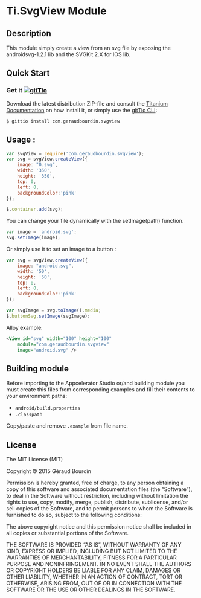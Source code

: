 # Ti.SvgView Module

## Description

This module simply create a view from an svg file by exposing the androidsvg-1.2.1 lib and the SVGKit 2.X for IOS lib.

## Quick Start

### Get it [![gitTio](http://gitt.io/badge.png)](http://gitt.io/component/com.geraudbourdin.svgview)
Download the latest distribution ZIP-file and consult the [Titanium Documentation](http://docs.appcelerator.com/titanium/latest/#!/guide/Using_a_Module) on how install it, or simply use the [gitTio CLI](http://gitt.io/cli):

`$ gittio install com.geraudbourdin.svgview`

## Usage :

```javascript
var svgView = require('com.geraudbourdin.svgview');
var svg = svgView.createView({
	image: "0.svg",
	width: '350',
	height: '350',
	top: 0,
	left: 0,
	backgroundColor:'pink'
});

$.container.add(svg);
```

You can change your file dynamically with the setImage(path) function.

```javascript
var image = 'android.svg';
svg.setImage(image);
```


Or simply use it to set an image to a button :

```javascript
var svg = svgView.createView({
	image: "android.svg",
	width: '50',
	height: '50',
	top: 0,
	left: 0,
	backgroundColor:'pink'
});

var svgImage = svg.toImage().media;
$.buttonSvg.setImage(svgImage);
```

Alloy example:
```xml
<View id="svg" width="100" height="100" 
	module="com.geraudbourdin.svgview" 
	image="android.svg" />

```

## Building module
Before importing to the Appcelerator Studio or/and building module you must
create this files from corresponding examples and fill their contents to your
environment paths:

 * `android/build.properties`
 * `.classpath`

 Copy/paste and remove `.example` from file name.



## License
The MIT License (MIT)

Copyright © 2015 Géraud Bourdin

Permission is hereby granted, free of charge, to any person obtaining a copy of this software and associated documentation files (the “Software”), to deal in the Software without restriction, including without limitation the rights to use, copy, modify, merge, publish, distribute, sublicense, and/or sell copies of the Software, and to permit persons to whom the Software is furnished to do so, subject to the following conditions:

The above copyright notice and this permission notice shall be included in all copies or substantial portions of the Software.

THE SOFTWARE IS PROVIDED “AS IS”, WITHOUT WARRANTY OF ANY KIND, EXPRESS OR IMPLIED, INCLUDING BUT NOT LIMITED TO THE WARRANTIES OF MERCHANTABILITY, FITNESS FOR A PARTICULAR PURPOSE AND NONINFRINGEMENT. IN NO EVENT SHALL THE AUTHORS OR COPYRIGHT HOLDERS BE LIABLE FOR ANY CLAIM, DAMAGES OR OTHER LIABILITY, WHETHER IN AN ACTION OF CONTRACT, TORT OR OTHERWISE, ARISING FROM, OUT OF OR IN CONNECTION WITH THE SOFTWARE OR THE USE OR OTHER DEALINGS IN THE SOFTWARE.
